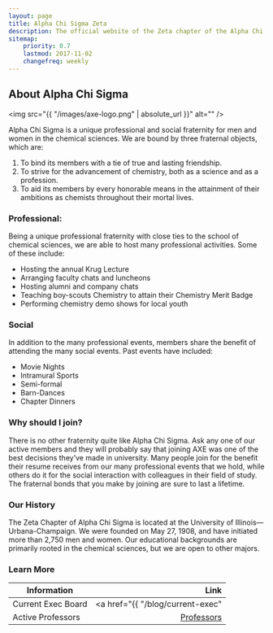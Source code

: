 ```yaml
---
layout: page
title: Alpha Chi Sigma Zeta
description: The official website of the Zeta chapter of the Alpha Chi Sigma Fraterntiy at the University of Illinois
sitemap:
    priority: 0.7
    lastmod: 2017-11-02
    changefreq: weekly
---
```

## About Alpha Chi Sigma

<span class="image left"><img src="{{ "/images/axe-logo.png" | absolute_url }}" alt="" /></span>

Alpha Chi Sigma is a unique professional and social fraternity for men and women in the chemical sciences. We are bound by three fraternal objects, which are:
1. To bind its members with a tie of true and lasting friendship.
1. To strive for the advancement of chemistry, both as a science and as a profession.
1. To aid its members by every honorable means in the attainment of their ambitions as chemists throughout their mortal lives.

### Professional:
Being a unique professional fraternity with close ties to the school of chemical sciences, we are able to host many professional activities. Some of these include:
- Hosting the annual Krug Lecture
- Arranging faculty chats and luncheons
- Hosting alumni and company chats
- Teaching boy-scouts Chemistry to attain their Chemistry Merit Badge
- Performing chemistry demo shows for local youth

### Social
In addition to the many professional events, members share the benefit of attending the many social events. Past events have included:
- Movie Nights
- Intramural Sports
- Semi-formal
- Barn-Dances
- Chapter Dinners

### Why should I join?
<div class="box">
  <p>
There is no other fraternity quite like Alpha Chi Sigma. Ask any one of our active members and they will probably say that joining AXE was one of the best decisions they’ve made in university. Many people join for the benefit their resume receives from our many professional events that we hold, while others do it for the social interaction with colleagues in their field of study. The fraternal bonds that you make by joining are sure to last a lifetime.
  </p>
</div>

### Our History
<div class="box">
  <p>
The Zeta Chapter of Alpha Chi Sigma is located at the University of Illinois— Urbana-Champaign. We were founded on May 27, 1908, and have initiated more than 2,750 men and women. Our educational backgrounds are primarily rooted in the chemical sciences, but we are open to other majors.
  </p>
</div>

### Learn More

| Information         | Link                              |
| -------------       | -----:                            |
| Current Exec Board  | <a href="{{ "/blog/current-exec" | absolute_url }}">Exec</a>    |
| Active Professors   | [Professors](#)                   |
